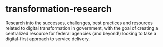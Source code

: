 # transformation-research
Research into the successes, challenges, best practices and resources related to digital transformation in government, with the goal of creating a centralized resource for federal agencies (and beyond!) looking to take a digital-first approach to service delivery.
